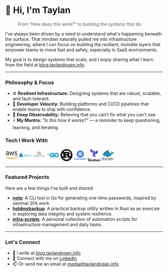 # 👋 Hi, I'm Taylan

> From “How does this work?” to building the systems that do.

I've always been driven by a need to understand what's happening beneath the surface. That mindset naturally pulled me into infrastructure engineering, where I can focus on building the resilient, invisible layers that empower teams to move fast and safely, especially in SaaS environments.

My goal is to design systems that scale, and I enjoy sharing what I learn from the field at [blog.taylandogan.info](https://blog.taylandogan.info).

---

### Philosophy & Focus
* ⚙️ **Resilient Infrastructure:** Designing systems that are robust, scalable, and fault-tolerant.
* 🚀 **Developer Velocity:** Building platforms and CI/CD pipelines that enable teams to ship with confidence.
* 🔬 **Deep Observability:** Believing that you can't fix what you can't see.
* ⚡ **My Mantra:** *"Is this how it works?"* — a reminder to keep questioning, learning, and iterating.

### Tech I Work With
<p align="left">
  <a href="https://aws.amazon.com" target="_blank" rel="noreferrer"><img src="https://raw.githubusercontent.com/devicons/devicon/master/icons/amazonwebservices/amazonwebservices-original-wordmark.svg" alt="aws" width="40" height="40"/></a>
  <a href="https://www.microsoft.com/en-us/azure/" target="_blank" rel="noreferrer"><img src="https://raw.githubusercontent.com/devicons/devicon/master/icons/azure/azure-original-wordmark.svg" alt="azure" width="40" height="40"/></a>
  <a href="https://cloud.google.com" target="_blank" rel="noreferrer"><img src="https://raw.githubusercontent.com/devicons/devicon/master/icons/googlecloud/googlecloud-original-wordmark.svg" alt="gcp" width="40" height="40"/></a>
  <a href="https://go.dev" target="_blank" rel="noreferrer"><img src="https://raw.githubusercontent.com/devicons/devicon/master/icons/go/go-original-wordmark.svg" alt="go" width="40" height="40"/></a>
  <a href="https://www.rust-lang.org" target="_blank" rel="noreferrer"><img src="https://raw.githubusercontent.com/devicons/devicon/master/icons/rust/rust-plain.svg" alt="rust" width="40" height="40"/></a>
  <a href="https://kubernetes.io" target="_blank" rel="noreferrer"><img src="https://raw.githubusercontent.com/devicons/devicon/master/icons/kubernetes/kubernetes-plain-wordmark.svg" alt="kubernetes" width="40" height="40"/></a>
  <a href="https://www.terraform.io/" target="_blank" rel="noreferrer"><img src="https://raw.githubusercontent.com/devicons/devicon/master/icons/terraform/terraform-original-wordmark.svg" alt="terraform" width="40" height="40"/></a>
  <a href="https://www.docker.com/" target="_blank" rel="noreferrer"><img src="https://raw.githubusercontent.com/devicons/devicon/master/icons/docker/docker-original-wordmark.svg" alt="docker" width="40" height="40"/></a>
</p>

---

### Featured Projects
Here are a few things I've built and shared:

- [**notp**](https://github.com/kondanta/notp): A CLI tool in Go for generating one-time passwords, inspired by seminal 2FA work.
- [**holdmybackup**](https://github.com/kondanta/holdmybackup): A practical backup utility written in Rust as an exercise in exploring data integrity and system resilience.
- [**infra-scripts**](https://github.com/kondanta/infra-scripts): A personal collection of automation scripts for infrastructure management and daily tasks.

---

### Let's Connect
- 📝 I write at [blog.taylandogan.info](https://blog.taylandogan.info)
- 💼 Connect with me on [LinkedIn](https://www.linkedin.com/in/taylandogan/)
- 📫 Or send me an email at [media@taylandogan.info](mailto:media@taylandogan.info)


